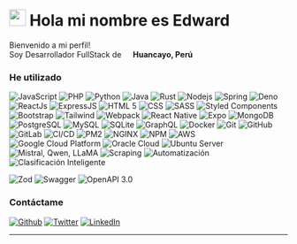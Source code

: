 <h1><img src="https://emojis.slackmojis.com/emojis/images/1531849430/4246/blob-sunglasses.gif?1531849430" width="30" />
  Hola mi nombre es Edward</h1>

<p>Bienvenido a mi perfil! </br> Soy Desarrollador FullStack de <img
    src="https://cdn-icons-png.flaticon.com/512/16022/16022599.png" width="13" /> <b>Huancayo, Perú</b>
<h3>He utilizado</h3>
<p>
  <img alt="JavaScript"
    src="https://img.shields.io/badge/-JavaScript-yellow?style=flat&logo=javascript&logoColor=white">
  <img alt="PHP" src="https://img.shields.io/badge/-PHP-purple?style=flat&logo=php&logoColor=white">
  <img alt="Python" src="https://img.shields.io/badge/-Python-black?style=flat&logo=python">
  <img alt="Java" src="https://img.shields.io/badge/-Java-black?style=flat&logo=java">
  <img alt="Rust" src="https://img.shields.io/badge/-Rust-black?style=flat&logo=rust">

  <img alt="Nodejs" src="https://img.shields.io/badge/-Nodejs-43853d?style=flat-square&logo=Node.js&logoColor=white" />
  <img alt="Spring" src="https://img.shields.io/badge/-Spring-6DB33F?style=flat&logo=spring&logoColor=white" />
  <img alt="Deno" src="https://img.shields.io/badge/-Deno-black?style=flat&logo=deno" />
  <img alt="ReactJs" src="https://img.shields.io/badge/-React-45b8d8?style=flat-square&logo=react&logoColor=white" />
  <img alt="ExpressJS" src="https://img.shields.io/badge/-Express-black?style=flat&logo=express&logoColor=white" />

  <img alt="HTML 5" src="https://img.shields.io/badge/-HTML5-E34F26?style=flat-square&logo=html5&logoColor=white" />
  <img alt="CSS" src="https://img.shields.io/badge/-CSS-1572B6?style=flat&logo=css3&logoColor=white" />
  <img alt="SASS" src="https://img.shields.io/badge/-Sass-CC6699?style=flat-square&logo=sass&logoColor=white" />
  <img alt="Styled Components"
    src="https://img.shields.io/badge/-Styled_Components-db7092?style=flat-square&logo=styled-components&logoColor=white" />
  <img alt="Bootstrap" src="https://img.shields.io/badge/-Bootstrap-7952B3?style=flat&logo=bootstrap&logoColor=white" />
  <img alt="Tailwind" src="https://img.shields.io/badge/-Tailwind-black?style=flat&logo=tailwindcss&logoColor=white" />
  <img alt="Webpack" src="https://img.shields.io/badge/-Webpack-8DD6F9?style=flat-square&logo=webpack&logoColor=white" />

  <img alt="React Native" src="https://img.shields.io/badge/-React Native-45b8d8?style=flat-square&logo=react&logoColor=white" />
  <img alt="Expo" src="https://img.shields.io/badge/-Expo-black?style=flat&logo=expo&logoColor=white" />

  <img alt="MongoDB" src="https://img.shields.io/badge/-MongoDB-13aa52?style=flat&logo=mongodb&logoColor=white" />
  <img alt="PostgreSQL" src="https://img.shields.io/badge/-PostgreSQL-black?style=flat&logo=postgresql&logoColor=white" />
  <img alt="MySQL" src="https://img.shields.io/badge/-MySQL-black?style=flat&logo=mysql&logoColor=white" />
  <img alt="SQLite" src="https://img.shields.io/badge/-SQLite-black?style=flat&logo=sqlite&logoColor=white" />
  <img alt="GraphQL" src="https://img.shields.io/badge/-GraphQL-E10098?style=flat-square&logo=graphql&logoColor=white" />

  <img alt="Docker" src="https://img.shields.io/badge/-Docker-46a2f1?style=flat&logo=docker&logoColor=white" />
  <img alt="Git" src="https://img.shields.io/badge/-Git-F05032?style=flat&logo=git&logoColor=white" />
  <img alt="GitHub" src="https://img.shields.io/badge/-GitHub-black?style=flat&logo=github&logoColor=white" />
  <img alt="GitLab" src="https://img.shields.io/badge/-GitLab-black?style=flat&logo=gitlab&logoColor=white" />
  <img alt="CI/CD" src="https://img.shields.io/badge/-CI_CD-black?style=flat&logo=gitlab&logoColor=white" />
  <img alt="PM2" src="https://img.shields.io/badge/-PM2-black?style=flat&logo=pm2&logoColor=white" />
  <img alt="NGINX" src="https://img.shields.io/badge/-Nginx-black?style=flat&logo=nginx&logoColor=white" />
  <img alt="NPM" src="https://img.shields.io/badge/-NPM-CB3837?style=flat-square&logo=npm&logoColor=white" />

  <img alt="AWS" src="https://img.shields.io/badge/-AWS-232F3E?style=flat&logo=amazon-aws&logoColor=white" />
  <img alt="Google Cloud Platform"
    src="https://img.shields.io/badge/-Google_Cloud_Platform-1a73e8?style=flat-square&logo=google-cloud&logoColor=white" />
  <img alt="Oracle Cloud"
    src="https://img.shields.io/badge/-Oracle_Cloud-black?style=flat&logo=oracle&logoColor=white" />
  <img alt="Ubuntu Server"
    src="https://img.shields.io/badge/-Ubuntu_Server-black?style=flat&logo=ubuntu&logoColor=white" />

  <img alt="Mistral, Qwen, LLaMA" src="https://img.shields.io/badge/-Mistral,_Qwen,_LLaMA-black?style=flat" />
  <img alt="Scraping" src="https://img.shields.io/badge/-scraping-black?style=flat" />
  <img alt="Automatización" src="https://img.shields.io/badge/-automatización-black?style=flat" />
  <img alt="Clasificación Inteligente" src="https://img.shields.io/badge/-clasificación_inteligente-black?style=flat" />

<img alt="Zod"
    src="https://img.shields.io/badge/-Zod-black?style=flat&logo=data:image/png;base64,iVBORw0KGgoAAAANSUhEUgAAAA4AAABYCAIAAACzrSdzAAAAAXNSR0IArs4c6QAAAARnQU1BAACxjwv8YQUAAAAJcEhZcwAADsMAAA7DAcdvqGQAAAAadEVYdFNvZnR3YXJlAEFkb2JlIEltYWdlUmVhZE5vdEx1ZmxpeHRpb25zLnhtcAAAAAgAAOANAABAAAARc3NwTs9jayVHPE0yRkdGbEpsaXBHa3lRWE8uYi4vLmFhYS5BYS1CcmFnb25zLmppYW8AAAAACTwvMXgKAAAAGXRFWHRDb21tZW50AENyZWF0ZWQgd2l0aCBHSU1QV4EpeAEAIABDSS0tLAAAADhJREFUCNkCwj9/AAAAwAAA3H+OzAA=" />
<img alt="Swagger" src="https://img.shields.io/badge/-Swagger-black?style=flat&logo=swagger&logoColor=white" />
<img alt="OpenAPI 3.0"  src="https://img.shields.io/badge/-OpenAPI_3.0-black?style=flat&logo=openapiinitiative&logoColor=white" />

</p>

<h3>Contáctame</h3>
<p>
  <a href="https://github.com/edWareDev" target="_blank"><img alt="Github"
      src="https://img.shields.io/badge/GitHub-%2312100E.svg?&style=for-the-badge&logo=Github&logoColor=white" /></a> 
  <a href="https://x.com/EdwardEsTi_" target="_blank"><img alt="Twitter"
      src="https://img.shields.io/badge/twitter-%231DA1F2.svg?&style=for-the-badge&logo=twitter&logoColor=white" /></a>
  <a href="https://www.linkedin.com/in/edwespinozat/" target="_blank"><img alt="LinkedIn"
      src="https://img.shields.io/badge/linkedin-%230077B5.svg?&style=for-the-badge&logo=linkedin&logoColor=white" /></a>
</p>

---
